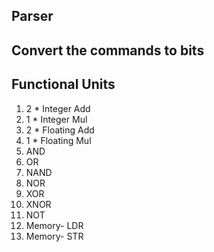 
## Parser
## Convert the commands to bits
## Functional Units
1. 2 * Integer Add
1. 1 * Integer Mul
1. 2 * Floating Add
1. 1 * Floating Mul
1. AND
1. OR
1. NAND
1. NOR
1. XOR
1. XNOR
1. NOT
1. Memory- LDR
1. Memory- STR